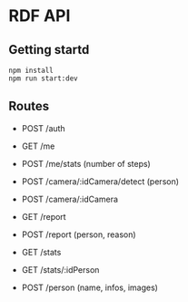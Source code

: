 # RDF API

## Getting startd

```
npm install
npm run start:dev
```

## Routes

- POST /auth

- GET /me
- POST /me/stats (number of steps)

- POST /camera/:idCamera/detect (person)
- POST /camera/:idCamera

- GET /report
- POST /report (person, reason)

- GET /stats
- GET /stats/:idPerson

- POST /person (name, infos, images)
